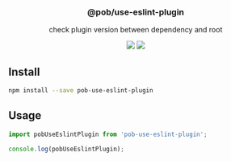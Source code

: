 <h3 align="center">
  @pob/use-eslint-plugin
</h3>

<p align="center">
  check plugin version between dependency and root
</p>

<p align="center">
  <a href="https://npmjs.org/package/@pob/use-eslint-plugin"><img src="https://img.shields.io/npm/v/@pob/use-eslint-plugin.svg?style=flat-square"></a>
  <a href="https://david-dm.org/christophehurpeau/eslint-config-pob?path=@pob/use-eslint-plugin"><img src="https://david-dm.org/christophehurpeau/eslint-config-pob.svg?path=@pob/use-eslint-plugin?style=flat-square"></a>
</p>

## Install

```bash
npm install --save pob-use-eslint-plugin
```

## Usage

```js
import pobUseEslintPlugin from 'pob-use-eslint-plugin';

console.log(pobUseEslintPlugin);
```
